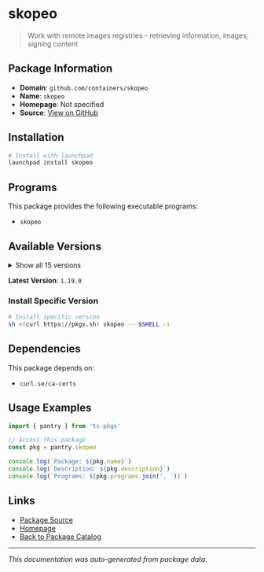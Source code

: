 # skopeo

> Work with remote images registries - retrieving information, images, signing content

## Package Information

- **Domain**: `github.com/containers/skopeo`
- **Name**: `skopeo`
- **Homepage**: Not specified
- **Source**: [View on GitHub](https://github.com/pkgxdev/pantry/tree/main/projects/github.com/containers/skopeo/package.yml)

## Installation

```bash
# Install with launchpad
launchpad install skopeo
```

## Programs

This package provides the following executable programs:

- `skopeo`

## Available Versions

<details>
<summary>Show all 15 versions</summary>

- `1.19.0`, `1.18.0`, `1.17.0`, `1.16.1`, `1.16.0`
- `1.15.2`, `1.15.1`, `1.15.0`, `1.14.5`, `1.14.4`
- `1.14.3`, `1.14.2`, `1.14.1`, `1.14.0`, `1.13.3`

</details>

**Latest Version**: `1.19.0`

### Install Specific Version

```bash
# Install specific version
sh <(curl https://pkgx.sh) skopeo -- $SHELL -i
```

## Dependencies

This package depends on:

- `curl.se/ca-certs`

## Usage Examples

```typescript
import { pantry } from 'ts-pkgx'

// Access this package
const pkg = pantry.skopeo

console.log(`Package: ${pkg.name}`)
console.log(`Description: ${pkg.description}`)
console.log(`Programs: ${pkg.programs.join(', ')}`)
```

## Links

- [Package Source](https://github.com/pkgxdev/pantry/tree/main/projects/github.com/containers/skopeo/package.yml)
- [Homepage](#)
- [Back to Package Catalog](../package-catalog.md)

---

*This documentation was auto-generated from package data.*

